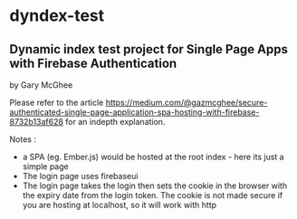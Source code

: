 # dyndex-test
## Dynamic index test project for Single Page Apps with Firebase Authentication

by Gary McGhee

Please refer to the article https://medium.com/@gazmcghee/secure-authenticated-single-page-application-spa-hosting-with-firebase-8732b13af628
for an indepth explanation.

Notes : 

* a SPA (eg. Ember.js) would be hosted at the root index - here its just a simple page
* The login page uses firebaseui
* The login page takes the login then sets the cookie in the browser with the expiry date from the login token. The cookie is not made 
secure if you are hosting at localhost, so it will work with http

 
 